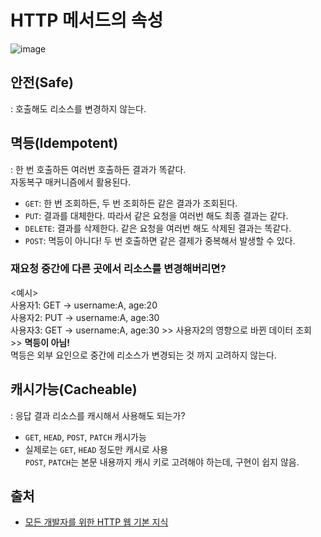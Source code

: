 # HTTP 메서드의 속성

![image](https://user-images.githubusercontent.com/56298540/189523705-1051e532-6391-475b-9dcc-be8c0131e9dd.png)

## 안전(Safe)

: 호출해도 리소스를 변경하지 않는다.

## 멱등(Idempotent)

: 한 번 호출하든 여러번 호출하든 결과가 똑같다.<br>자동복구 매커니즘에서 활용된다.

- `GET`: 한 번 조회하든, 두 번 조회하든 같은 결과가 조회된다.
- `PUT`: 결과를 대체한다. 따라서 같은 요청을 여러번 해도 최종 결과는 같다.
- `DELETE`: 결과를 삭제한다. 같은 요청을 여러번 해도 삭제된 결과는 똑같다.
- `POST`: 멱등이 아니다! 두 번 호출하면 같은 결제가 중복해서 발생할 수 있다.

### 재요청 중간에 다른 곳에서 리소스를 변경해버리면?

<예시><br>
사용자1: GET -> username:A, age:20<br>
사용자2: PUT -> username:A, age:30<br>
사용자3: GET -> username:A, age:30 >> 사용자2의 영향으로 바뀐 데이터 조회 >> **멱등이 아님!**<br>
멱등은 외부 요인으로 중간에 리소스가 변경되는 것 까지 고려하지 않는다.

## 캐시가능(Cacheable)

: 응답 결과 리소스를 캐시해서 사용해도 되는가?<br>

- `GET`, `HEAD`, `POST`, `PATCH` 캐시가능
- 실제로는 `GET`, `HEAD` 정도만 캐시로 사용<br>
  `POST`, `PATCH`는 본문 내용까지 캐시 키로 고려해야 하는데, 구현이 쉽지 않음.

## 출처

- [모든 개발자를 위한 HTTP 웹 기본 지식](https://www.inflearn.com/course/http-%EC%9B%B9-%EB%84%A4%ED%8A%B8%EC%9B%8C%ED%81%AC)
